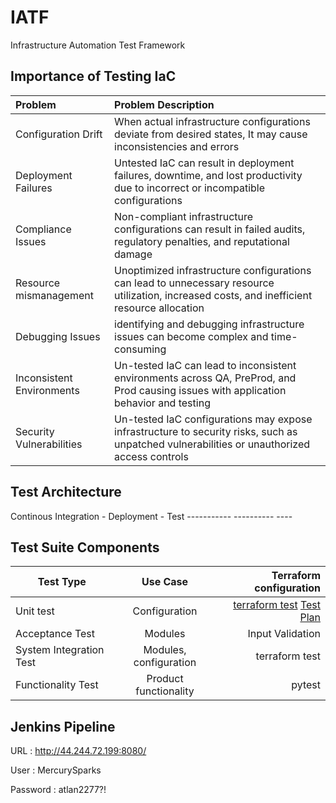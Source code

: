 # IATF
Infrastructure Automation Test Framework


Importance of Testing IaC
-------------------------
|Problem  |Problem Description|
|:-------------| :-----|
|Configuration Drift | When actual infrastructure configurations deviate from desired states, It may cause inconsistencies and errors |
|Deployment Failures | Untested IaC can result in deployment failures, downtime, and lost productivity due to incorrect or incompatible configurations |
|Compliance Issues   | Non-compliant infrastructure configurations can result in failed audits, regulatory penalties, and reputational damage |
|Resource mismanagement | Unoptimized infrastructure configurations can lead to unnecessary resource utilization, increased costs, and inefficient resource allocation |
|Debugging Issues | identifying and debugging infrastructure issues can become complex and time-consuming |
|Inconsistent Environments | Un-tested IaC can lead to inconsistent environments across QA, PreProd, and Prod causing issues with application behavior and testing |
|Security Vulnerabilities |  Un-tested IaC configurations may expose infrastructure to security risks, such as unpatched vulnerabilities or unauthorized access controls |


Test Architecture
-----------------

Continous Integration - Deployment - Test 
          -----------   ----------   ----        


Test Suite Components
---------------------


| Test Type       | Use Case          | Terraform configuration  |
| ------------- |:-------------:| -----:|
| Unit test     | Configuration| [terraform test](https://github.com/Harissh77/IATF/tree/main/infrastructure-tests/unit-test)  [Test Plan](https://github.com/Harissh77/IATF/blob/main/documentation/IATF-UnitTest.pdf) |
| Acceptance Test     | Modules      |   Input Validation |
| System Integration Test  | Modules, configuration      |   terraform test|
| Functionality Test  | Product functionality      |   pytest |



Jenkins Pipeline 
----------------

URL : http://44.244.72.199:8080/

User : MercurySparks

Password : atlan2277?!

